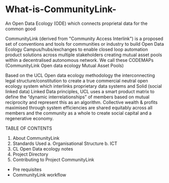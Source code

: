 # What-is-CommunityLink-
An Open Data Ecology (ODE) which connects proprietal data for the common good

CommunityLink (derived from "Community Access Interlink") is a proposed set of conventions and tools for communities or industry to build Open Data Ecology Campus/hubs/exchanges to enable closed loop automation product solutions across multiple stakeholders creating mutual asset pools within a decentralised autonomous network. We call these CODEMAPs (CommunityLink Open data ecology Mutual Asset Pools) 

Based on the UCL Open data ecology methodology the interconnecting legal structure/constitution to create a true commercial neutral open ecology system which interlinks proprietary data systems and Solid (social linked data) Linked Data principles, UCL uses a smart product matrix to define the “dynamic interrelationships” of members based on mutual reciprocity and represent this as an algorithm. Collective wealth & profits maximised through system efficiencies are shared equitably across all members and the community as a whole to create social capital and a regenerative economy.

TABLE OF CONTENTS
1. About CommunityLink
2. Standards Used
  a. Organisational Structure
  b. ICT 
3. CL Open Data ecology notes
4. Project Directory
5. Contributing to Project CommunityLink
* Pre requisites
* CommunityLink workflow 
